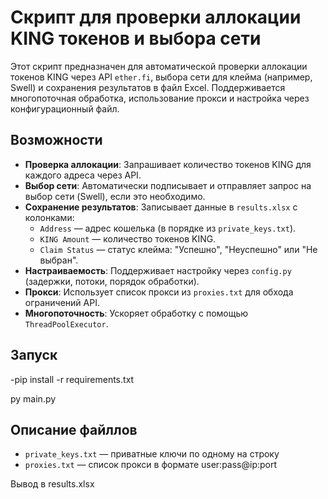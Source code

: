 # Скрипт для проверки аллокации KING токенов и выбора сети

Этот скрипт предназначен для автоматической проверки аллокации токенов KING через API `ether.fi`, выбора сети для клейма (например, Swell) и сохранения результатов в файл Excel. Поддерживается многопоточная обработка, использование прокси и настройка через конфигурационный файл.

## Возможности
- **Проверка аллокации**: Запрашивает количество токенов KING для каждого адреса через API.
- **Выбор сети**: Автоматически подписывает и отправляет запрос на выбор сети (Swell), если это необходимо.
- **Сохранение результатов**: Записывает данные в `results.xlsx` с колонками:
  - `Address` — адрес кошелька (в порядке из `private_keys.txt`).
  - `KING Amount` — количество токенов KING.
  - `Claim Status` — статус клейма: "Успешно", "Неуспешно" или "Не выбран".
- **Настраиваемость**: Поддерживает настройку через `config.py` (задержки, потоки, порядок обработки).
- **Прокси**: Использует список прокси из `proxies.txt` для обхода ограничений API.
- **Многопоточность**: Ускоряет обработку с помощью `ThreadPoolExecutor`.

## Запуск
-pip install -r requirements.txt

py main.py

## Описание файллов
- `private_keys.txt` — приватные ключи по одному на строку
- `proxies.txt` — список прокси в формате user:pass@ip:port


Вывод в results.xlsx

